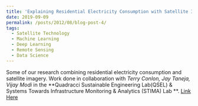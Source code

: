 ```yaml
---
title: 'Explaining Residential Electricity Consumption with Satellite Imagery and GANs'
date: 2019-09-09
permalink: /posts/2012/08/blog-post-4/
tags:
  - Satellite Technology
  - Machine Learning
  - Deep Learning
  - Remote Sensing
  - Data Science
---
```

Some of our research combining residential electricity consumption and satellite imagery. Work done in collaboration with *Terry Conlon, Jay Taneja, Vijay Modi* in the **Quadracci Sustainable Engineering Lab(QSEL) & Systems Towards Infrastructure Monitoring & Analytics (STIMA) Lab **.
[Link Here](https://medium.com/@tconlon10/visualizing-residential-electricity-consumption-with-satellite-imagery-and-gans-b0bbb0fa39d6)
